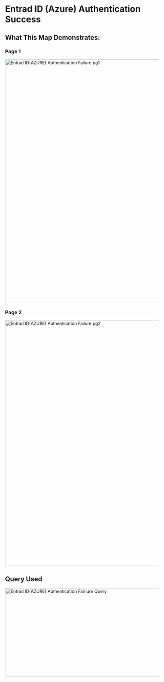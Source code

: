# Entrad ID (Azure) Authentication Success 
## What This Map Demonstrates:  

### Page 1
<img width="1778" height="794" alt="Entrad ID(AZURE) Authentication Failure pg1" src="https://github.com/user-attachments/assets/8538205e-f006-45dd-98de-2173852e62e1" />

### Page 2
<img width="1424" height="804" alt="Entrad ID(AZURE) Authentication Failure pg2" src="https://github.com/user-attachments/assets/1181c9ae-c947-4e1e-b8d8-77f884934ed4" />

## Query Used
<img width="1866" height="290" alt="Entrad ID(AZURE) Authentication Fairlure Query" src="https://github.com/user-attachments/assets/30f9a122-4285-411c-b750-8c29955cc61d" />
